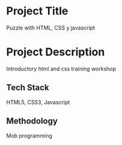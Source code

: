 # Project Title

Puzzle with HTML, CSS y javascript

# Project Description

Introductory html and css training workshop

## Tech Stack

HTML5, CSS3, Javascript

## Methodology

Mob programming
